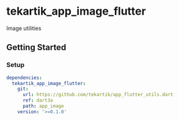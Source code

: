 # tekartik_app_image_flutter

Image utilities

## Getting Started

### Setup

```yaml
dependencies:
  tekartik_app_image_flutter:
    git:
      url: https://github.com/tekartik/app_flutter_utils.dart
      ref: dart3a
      path: app_image
    version: '>=0.1.0'
```